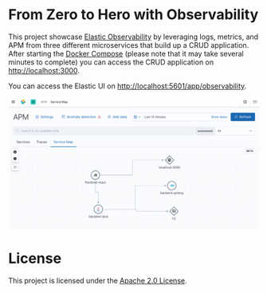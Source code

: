 # From Zero to Hero with Observability

This project showcase [Elastic Observability](https://www.elastic.co/observability) by leveraging logs, metrics, and APM from three different microservices that build up a CRUD application. After starting the [Docker Compose](https://docs.docker.com/compose/) (please note that it may take several minutes to complete) you can access the CRUD application on [http://localhost:3000](http://localhost:3000).

You can access the Elastic UI on [http://localhost:5601/app/observability](http://localhost:5601/app/observability).

![Microservices](images/microservices.png)

# License

This project is licensed under the [Apache 2.0 License](./LICENSE).
